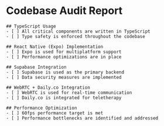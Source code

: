 # Codebase Audit Report

    ## TypeScript Usage
    - [ ] All critical components are written in TypeScript
    - [ ] Type safety is enforced throughout the codebase

    ## React Native (Expo) Implementation
    - [ ] Expo is used for multiplatform support
    - [ ] Performance optimizations are in place

    ## Supabase Integration
    - [ ] Supabase is used as the primary backend
    - [ ] Data security measures are implemented

    ## WebRTC + Daily.co Integration
    - [ ] WebRTC is used for real-time communication
    - [ ] Daily.co is integrated for teletherapy

    ## Performance Optimization
    - [ ] 60fps performance target is met
    - [ ] Performance bottlenecks are identified and addressed
